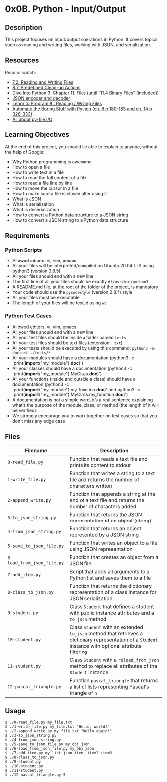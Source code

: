 # 0x0B. Python - Input/Output

## Description
This project focuses on input/output operations in Python. It covers topics such as reading and writing files, working with JSON, and serialization.

## Resources
Read or watch:
- [7.2. Reading and Writing Files](https://docs.python.org/3/tutorial/inputoutput.html#reading-and-writing-files)
- [8.7. Predefined Clean-up Actions](https://docs.python.org/3/tutorial/errors.html#predefined-clean-up-actions)
- [Dive Into Python 3: Chapter 11. Files (until “11.4 Binary Files” (included))](http://histo.ucsf.edu/BMS270/diveintopython3-r802.pdf)
- [JSON encoder and decoder](https://docs.python.org/3/library/json.html)
- [Learn to Program 8 : Reading / Writing Files](https://www.youtube.com/watch?v=EukxMIsNeqU)
- [Automate the Boring Stuff with Python (ch. 8 p 180-183 and ch. 14 p 326-333)](https://automatetheboringstuff.com/)
- [All about py-file I/O](https://www.w3schools.com/python/python_file_handling.asp)

## Learning Objectives
At the end of this project, you should be able to explain to anyone, without the help of Google:
- Why Python programming is awesome
- How to open a file
- How to write text in a file
- How to read the full content of a file
- How to read a file line by line
- How to move the cursor in a file
- How to make sure a file is closed after using it
- What is JSON
- What is serialization
- What is deserialization
- How to convert a Python data structure to a JSON string
- How to convert a JSON string to a Python data structure

## Requirements
### Python Scripts
- Allowed editors: vi, vim, emacs
- All your files will be interpreted/compiled on Ubuntu 20.04 LTS using python3 (version 3.8.5)
- All your files should end with a new line
- The first line of all your files should be exactly `#!/usr/bin/python3`
- A README.md file, at the root of the folder of the project, is mandatory
- Your code should use the `pycodestyle` (version 2.8.*) style
- All your files must be executable
- The length of your files will be tested using `wc`

### Python Test Cases
- Allowed editors: vi, vim, emacs
- All your files should end with a new line
- All your test files should be inside a folder named `tests`
- All your test files should be text files (extension: `.txt`)
- All your tests should be executed by using this command: `python3 -m doctest ./tests/*`
- All your modules should have a documentation (python3 -c 'print(__import__("my_module").__doc__)')
- All your classes should have a documentation (python3 -c 'print(__import__("my_module").MyClass.__doc__)')
- All your functions (inside and outside a class) should have a documentation (python3 -c 'print(__import__("my_module").my_function.__doc__)' and python3 -c 'print(__import__("my_module").MyClass.my_function.__doc__)')
- A documentation is not a simple word, it’s a real sentence explaining what’s the purpose of the module, class, or method (the length of it will be verified)
- We strongly encourage you to work together on test cases so that you don’t miss any edge case

## Files

| Filename               | Description                                                         |
|------------------------|---------------------------------------------------------------------|
| `0-read_file.py`       | Function that reads a text file and prints its content to stdout     |
| `1-write_file.py`      | Function that writes a string to a text file and returns the number of characters written |
| `2-append_write.py`    | Function that appends a string at the end of a text file and returns the number of characters added |
| `3-to_json_string.py`  | Function that returns the JSON representation of an object (string)  |
| `4-from_json_string.py`| Function that returns an object represented by a JSON string         |
| `5-save_to_json_file.py`| Function that writes an object to a file using JSON representation   |
| `6-load_from_json_file.py` | Function that creates an object from a JSON file                  |
| `7-add_item.py`        | Script that adds all arguments to a Python list and saves them to a file |
| `8-class_to_json.py`   | Function that returns the dictionary representation of a class instance for JSON serialization |
| `9-student.py`         | Class `Student` that defines a student with public instance attributes and a `to_json` method |
| `10-student.py`        | Class `Student` with an extended `to_json` method that retrieves a dictionary representation of a `Student` instance with optional attribute filtering |
| `11-student.py`        | Class `Student` with a `reload_from_json` method to replace all attributes of the `Student` instance |
| `12-pascal_triangle.py`| Function `pascal_triangle` that returns a list of lists representing Pascal's triangle of `n` |

## Usage
```shell
$ ./0-read_file.py my_file.txt
$ ./1-write_file.py my_file.txt "Hello, world!"
$ ./2-append_write.py my_file.txt "Hello again!"
$ ./3-to_json_string.py
$ ./4-from_json_string.py
$ ./5-save_to_json_file.py my_obj.json
$ ./6-load_from_json_file.py my_obj.json
$ ./7-add_item.py my_list.json item1 item2 item3
$ ./8-class_to_json.py
$ ./9-student.py
$ ./10-student.py
$ ./11-student.py
$ ./12-pascal_triangle.py 5
